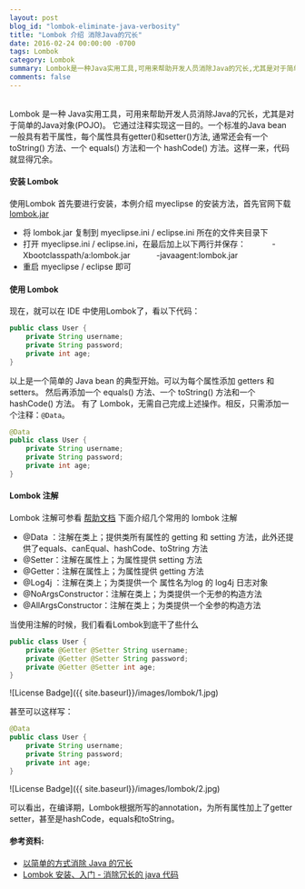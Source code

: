 ```yaml
---
layout: post
blog_id: "lombok-eliminate-java-verbosity"
title: "Lombok 介绍 消除Java的冗长"
date: 2016-02-24 00:00:00 -0700
tags: Lombok
category: Lombok
summary: Lombok是一种Java实用工具,可用来帮助开发人员消除Java的冗长,尤其是对于简单的Java对象(POJO)
comments: false
---
```

<br>
Lombok 是一种 Java实用工具，可用来帮助开发人员消除Java的冗长，尤其是对于简单的Java对象(POJO)。
它通过注释实现这一目的。一个标准的Java bean 一般具有若干属性，每个属性具有getter()和setter()方法,
通常还会有一个toString() 方法、一个 equals() 方法和一个 hashCode() 方法。这样一来，代码就显得冗余。

#### 安装 Lombok

使用Lombok 首先要进行安装，本例介绍 myeclipse 的安装方法，首先官网下载 <a href="http://projectlombok.org/">lombok.jar</a>

+ 将 lombok.jar 复制到 myeclipse.ini / eclipse.ini 所在的文件夹目录下
+ 打开 myeclipse.ini / eclipse.ini，在最后加上以下两行并保存：
　　　-Xbootclasspath/a:lombok.jar
　　　-javaagent:lombok.jar
+ 重启 myeclipse / eclipse 即可

#### 使用 Lombok

现在，就可以在 IDE 中使用Lombok了，看以下代码：

```java
public class User {
	private String username;
	private String password;
	private int age;
}
```

以上是一个简单的 Java bean 的典型开始。可以为每个属性添加 getters 和 setters。
然后再添加一个 equals() 方法、一个 toString() 方法和一个 hashCode() 方法。
有了 Lombok，无需自己完成上述操作。相反，只需添加一个注释：`@Data`。

```java
@Data
public class User {
	private String username;
	private String password;
	private int age;
}
```

#### Lombok 注解

Lombok 注解可参看 <a href="http://projectlombok.org/features/index">帮助文档</a>
下面介绍几个常用的 lombok 注解

+ @Data   ：注解在类上；提供类所有属性的 getting 和 setting 方法，此外还提供了equals、canEqual、hashCode、toString 方法
+ @Setter：注解在属性上；为属性提供 setting 方法
+ @Getter：注解在属性上；为属性提供 getting 方法
+ @Log4j ：注解在类上；为类提供一个 属性名为log 的 log4j 日志对象
+ @NoArgsConstructor：注解在类上；为类提供一个无参的构造方法
+ @AllArgsConstructor：注解在类上；为类提供一个全参的构造方法

当使用注解的时候，我们看看Lombok到底干了些什么

```java
public class User {
	private @Getter @Setter String username;
	private @Getter @Setter String password;
	private @Getter @Setter int age;
}
```

![License Badge]({{ site.baseurl}}/images/lombok/1.jpg)

甚至可以这样写：

```java
@Data
public class User {
	private String username;
	private String password;
	private int age;
}
```

![License Badge]({{ site.baseurl}}/images/lombok/2.jpg)

可以看出，在编译期，Lombok根据所写的annotation，为所有属性加上了getter setter，甚至是hashCode，equals和toString。

#### 参考资料:

+ <a href="https://www.ibm.com/developerworks/cn/opensource/os-lombok/">以简单的方式消除 Java 的冗长</a>
+ <a href="http://www.blogjava.net/fancydeepin/archive/2012/07/12/lombok.html">Lombok 安装、入门 - 消除冗长的 java 代码</a>

<br>